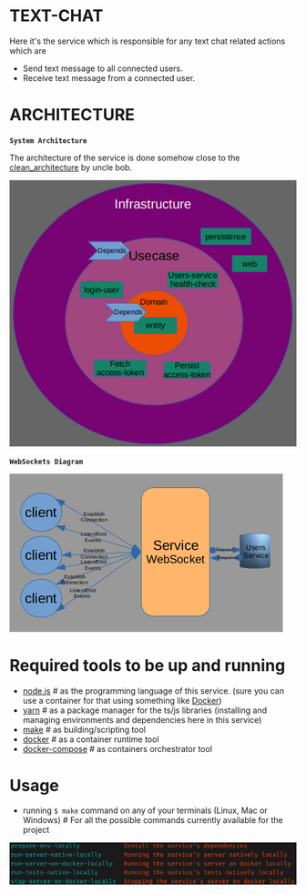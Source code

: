 # TEXT-CHAT
Here it's the service which is responsible for any text chat related actions which are
- Send text message to all connected users.
- Receive text message from a connected user.

# ARCHITECTURE
**`System Architecture`**

The architecture of the service is done somehow close to the [clean_architecture](https://blog.cleancoder.com/uncle-bob/2012/08/13/the-clean-architecture.html) by uncle bob.

![current_system_architecture](clean_architecture_diagram.png)

**`WebSockets Diagram`**

![current_web-sockets_architecture](architecture_diagram.png)

# Required tools to be up and running
- [node.js](https://nodejs.org/en/download/) # as the programming language of this service. (sure you can use a container for that using something like [Docker](https://www.docker.com/))
- [yarn](https://yarnpkg.com/) # as a package manager for the ts/js libraries (installing and managing environments and dependencies here in this service)
- [make](https://www.gnu.org/software/make/) # as building/scripting tool
- [docker](https://www.docker.com/)          # as a container runtime tool
- [docker-compose](https://docs.docker.com/compose/) # as containers orchestrator tool

# Usage
- running `$ make` command on any of your terminals (Linux, Mac or Windows) # For all the possible commands currently available for the project

![current_make_list](current_make_list.png)
